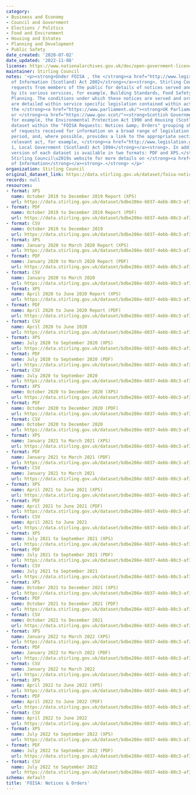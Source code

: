 ```yaml
---
category:
- Business and Economy
- Council and Government
- Elections / Politics
- Food and Environment
- Housing and Estates
- Planning and Development
- Public Safety
date_created: '2020-07-02'
date_updated: '2022-11-08'
license: https://www.nationalarchives.gov.uk/doc/open-government-licence/version/3/
maintainer: Stirling Council
notes: '<p><strong>Under FOISA , the </strong><a href="http://www.legislation.gov.uk/asp/2002/13/contents"><strong>Freedom
  of Information (Scotland) Act 2002</strong></a><strong>, Stirling Council receives
  requests from members of the public for details of notices served and orders issued
  by its various services, for example, Building Standards, Food Safety, Housing and
  Planning. The conditions under which these notices are served and orders issued
  are detailed within service specific legislation contained within acts passed by
  the </strong><a href="https://www.parliament.uk/"><strong>UK Parliament</strong></a><strong>
  or </strong><a href="https://www.gov.scot/"><strong>Scottish Government</strong></a><strong>,
  for example, the Environmental Protection Act 1990 and Housing (Scotland) Act 2014.</strong>\r\n\r\n<strong>Each
  dataset within the "FOISA Requests: Notices &amp; Orders" grouping shows the number
  of requests received for information on a broad range of legislation in a given
  period, and, where possible, provides a link to the appropriate section within the
  relevant act, for example, </strong><a href="http://www.legislation.gov.uk/ukpga/1994/39/section/1"><strong>Section
  1, Local Government (Scotland) Act 1994</strong></a><strong>. In addition, a printable
  version of each dataset is available in two formats: PDF and XPS.</strong>\r\n\r\n<strong>Visit
  Stirling Council\u2019s website for more details on </strong><a href="https://www.stirling.gov.uk/council-democracy/access-to-information/freedom-of-information/"><strong>Freedom
  of Information</strong></a><strong>.</strong> </p>'
organization: Stirling Council
original_dataset_link: https://data.stirling.gov.uk/dataset/foisa-notices-orders
records: null
resources:
- format: XPS
  name: October 2019 to December 2019 Report (XPS)
  url: https://data.stirling.gov.uk/dataset/bdbe286e-6037-4ebb-80c3-af3933631774/resource/84ba0cc6-0033-48e5-93cb-e803949c1d88/download/20210320-foisa-notices-orders-oct-2019-to-dec-2019.xps
- format: PDF
  name: October 2019 to December 2019 Report (PDF)
  url: https://data.stirling.gov.uk/dataset/bdbe286e-6037-4ebb-80c3-af3933631774/resource/7b8d72c0-7282-4fb9-9ce0-5460074fd870/download/20210320-foisa-notices-orders-oct-2019-to-dec-2019.pdf
- format: CSV
  name: October 2019 to December 2019
  url: https://data.stirling.gov.uk/dataset/bdbe286e-6037-4ebb-80c3-af3933631774/resource/20b7989c-31d6-4fb2-8995-d59e567402ee/download/20210320-foisa-notices-orders-oct-2019-to-dec-2019.csv
- format: XPS
  name: January 2020 to March 2020 Report (XPS)
  url: https://data.stirling.gov.uk/dataset/bdbe286e-6037-4ebb-80c3-af3933631774/resource/74aaa8fb-f465-47f9-abd3-71ce70532f33/download/20210321-foisa-notices-orders-jan-2020-to-mar-2020.xps
- format: PDF
  name: January 2020 to March 2020 Report (PDF)
  url: https://data.stirling.gov.uk/dataset/bdbe286e-6037-4ebb-80c3-af3933631774/resource/93b5ebcb-f9b6-4adc-9710-b875afd2543f/download/20210321-foisa-notices-orders-jan-2020-to-mar-2020.pdf
- format: CSV
  name: January 2020 to March 2020
  url: https://data.stirling.gov.uk/dataset/bdbe286e-6037-4ebb-80c3-af3933631774/resource/256d43fd-4e4f-44ca-8c32-5ef7426faa2d/download/20210321-foisa-notices-orders-jan-2020-to-mar-2020.csv
- format: XPS
  name: April 2020 to June 2020 Report (XPS)
  url: https://data.stirling.gov.uk/dataset/bdbe286e-6037-4ebb-80c3-af3933631774/resource/1dd2a1b3-cbcc-40ee-9dcf-c8539f294e88/download/20210322-foisa-notices-orders-apr-2020-to-jun-2020.xps
- format: PDF
  name: April 2020 to June 2020 Report (PDF)
  url: https://data.stirling.gov.uk/dataset/bdbe286e-6037-4ebb-80c3-af3933631774/resource/752c5cd5-857c-400a-b5c1-835c80a3c356/download/20210322-foisa-notices-orders-apr-2020-to-jun-2020.pdf
- format: CSV
  name: April 2020 to June 2020
  url: https://data.stirling.gov.uk/dataset/bdbe286e-6037-4ebb-80c3-af3933631774/resource/4a1e0b6c-9f3c-4acc-90ed-04db2658ff22/download/20210322-foisa-notices-orders-apr-2020-to-jun-2020.csv
- format: XPS
  name: July 2020 to September 2020 (XPS)
  url: https://data.stirling.gov.uk/dataset/bdbe286e-6037-4ebb-80c3-af3933631774/resource/b4ac6b5b-81d5-437d-bf2e-2516d3a73216/download/20210323-foisa-notices-orders-jul-2020-to-sep-2020.xps
- format: PDF
  name: July 2020 to September 2020 (PDF)
  url: https://data.stirling.gov.uk/dataset/bdbe286e-6037-4ebb-80c3-af3933631774/resource/b9e72a1d-1539-4067-aa94-85d9f8901df6/download/20210323-foisa-notices-orders-jul-2020-to-sep-2020.pdf
- format: CSV
  name: July 2020 to September 2020
  url: https://data.stirling.gov.uk/dataset/bdbe286e-6037-4ebb-80c3-af3933631774/resource/e26c8fe9-8ae5-417e-b679-72fdc58b970c/download/20210323-foisa-notices-orders-jul-2020-to-sep-2020.csv
- format: XPS
  name: October 2020 to December 2020 (XPS)
  url: https://data.stirling.gov.uk/dataset/bdbe286e-6037-4ebb-80c3-af3933631774/resource/36f75cb9-ddbc-4fe0-b433-f7a29d0cf0fa/download/20210324-foisa-notices-orders-oct-2020-to-dec-2020.xps
- format: PDF
  name: October 2020 to December 2020 (PDF)
  url: https://data.stirling.gov.uk/dataset/bdbe286e-6037-4ebb-80c3-af3933631774/resource/ee8a6691-73dd-4ba1-b842-49b3e5e06cea/download/20210324-foisa-notices-orders-oct-2020-to-dec-2020.pdf
- format: CSV
  name: October 2020 to December 2020
  url: https://data.stirling.gov.uk/dataset/bdbe286e-6037-4ebb-80c3-af3933631774/resource/bf4e2267-1c3a-4b31-a63a-fc0f3d13d978/download/20210324-foisa-notices-orders-oct-2020-to-dec-2020.csv
- format: XPS
  name: January 2021 to March 2021 (XPS)
  url: https://data.stirling.gov.uk/dataset/bdbe286e-6037-4ebb-80c3-af3933631774/resource/b3a87df1-30bc-43de-97a8-a160fe4e3464/download/20210903-foisa-notices-orders-jan-2021-to-mar-2021.xps
- format: PDF
  name: January 2021 to March 2021 (PDF)
  url: https://data.stirling.gov.uk/dataset/bdbe286e-6037-4ebb-80c3-af3933631774/resource/719ff597-3e05-404c-a779-76a5ea6ab1dc/download/20210903-foisa-notices-orders-jan-2021-to-mar-2021.pdf
- format: CSV
  name: January 2021 to March 2021
  url: https://data.stirling.gov.uk/dataset/bdbe286e-6037-4ebb-80c3-af3933631774/resource/6caf7981-6bf1-426c-a093-acbd37209a23/download/20210903-foisa-notices-orders-jan-2021-to-mar-2021.csv
- format: XPS
  name: April 2021 to June 2021 (XPS)
  url: https://data.stirling.gov.uk/dataset/bdbe286e-6037-4ebb-80c3-af3933631774/resource/727aaec4-ee3c-417c-aab7-dccd221531e5/download/20210903-foisa-notices-orders-apr-2021-to-jun-2021.xps
- format: PDF
  name: April 2021 to June 2021 (PDF)
  url: https://data.stirling.gov.uk/dataset/bdbe286e-6037-4ebb-80c3-af3933631774/resource/c05e411c-683c-4b8a-a561-acd5d76f0db1/download/20210903-foisa-notices-orders-apr-2021-to-jun-2021.pdf
- format: CSV
  name: April 2021 to June 2021
  url: https://data.stirling.gov.uk/dataset/bdbe286e-6037-4ebb-80c3-af3933631774/resource/383e364d-01e8-4972-ad15-0273dc935218/download/20210903-foisa-notices-orders-apr-2021-to-jun-2021.csv
- format: XPS
  name: July 2021 to September 2021 (XPS)
  url: https://data.stirling.gov.uk/dataset/bdbe286e-6037-4ebb-80c3-af3933631774/resource/10c20cfa-6b36-4fb9-993b-2f0a30468bd8/download/20211015-foisa-notices-orders-jul-2021-to-sep-2021.xps
- format: PDF
  name: July 2021 to September 2021 (PDF)
  url: https://data.stirling.gov.uk/dataset/bdbe286e-6037-4ebb-80c3-af3933631774/resource/5b2025bb-4bb0-4114-bff8-efd9f5172088/download/20211015-foisa-notices-orders-jul-2021-to-sep-2021.pdf
- format: CSV
  name: July 2021 to September 2021
  url: https://data.stirling.gov.uk/dataset/bdbe286e-6037-4ebb-80c3-af3933631774/resource/0670e418-ed66-460b-9950-92349fff1520/download/20211015-foisa-notices-orders-jul-2021-to-sep-2021.csv
- format: XPS
  name: October 2021 to December 2021 (XPS)
  url: https://data.stirling.gov.uk/dataset/bdbe286e-6037-4ebb-80c3-af3933631774/resource/51d08033-35ad-4db5-9464-66bb28add1a0/download/20220317-foisa-notices-orders-oct-2021-to-dec-2021.xps
- format: PDF
  name: October 2021 to December 2021 (PDF)
  url: https://data.stirling.gov.uk/dataset/bdbe286e-6037-4ebb-80c3-af3933631774/resource/2a2e8244-a423-485a-b622-796e2925f84c/download/20220317-foisa-notices-orders-oct-2021-to-dec-2021.pdf
- format: CSV
  name: October 2021 to December 2021
  url: https://data.stirling.gov.uk/dataset/bdbe286e-6037-4ebb-80c3-af3933631774/resource/7dbbf2f6-c8ca-46f2-82ea-86237b3f4e40/download/20220317-foisa-notices-orders-oct-2021-to-dec-2021.csv
- format: XPS
  name: January 2022 to March 2022 (XPS)
  url: https://data.stirling.gov.uk/dataset/bdbe286e-6037-4ebb-80c3-af3933631774/resource/14c60b12-cf2b-44a3-88ce-c3eab62a8fe8/download/20220429-foisa-notices-orders-jan-2022-to-mar-2022.xps
- format: PDF
  name: January 2022 to March 2022 (PDF)
  url: https://data.stirling.gov.uk/dataset/bdbe286e-6037-4ebb-80c3-af3933631774/resource/d8166e82-a070-4f70-8377-ec501f063f9b/download/20220429-foisa-notices-orders-jan-2022-to-mar-2022.pdf
- format: CSV
  name: January 2022 to March 2022
  url: https://data.stirling.gov.uk/dataset/bdbe286e-6037-4ebb-80c3-af3933631774/resource/8345c45e-7f82-43d8-826f-a23a4062a7c6/download/20220429-foisa-notices-orders-jan-2022-to-mar-2022.csv
- format: XPS
  name: April 2022 to June 2022 (XPS)
  url: https://data.stirling.gov.uk/dataset/bdbe286e-6037-4ebb-80c3-af3933631774/resource/48998363-2c9c-4dc5-94de-5c9479a04963/download/20220704-stirling-council-foisa-notices-orders-apr-2022-to-jun-2022.xps
- format: PDF
  name: April 2022 to June 2022 (PDF)
  url: https://data.stirling.gov.uk/dataset/bdbe286e-6037-4ebb-80c3-af3933631774/resource/e4a903f2-b2c2-4dcb-97f4-90bf7e275eb9/download/20220704-stirling-council-foisa-notices-orders-apr-2022-to-jun-2022.pdf
- format: CSV
  name: April 2022 to June 2022
  url: https://data.stirling.gov.uk/dataset/bdbe286e-6037-4ebb-80c3-af3933631774/resource/002b60bb-833d-4b87-8443-60c78b41c2ba/download/20220704-stirling-council-foisa-notices-orders-apr-2022-to-jun-2022.csv
- format: XPS
  name: July 2022 to September 2022 (XPS)
  url: https://data.stirling.gov.uk/dataset/bdbe286e-6037-4ebb-80c3-af3933631774/resource/23705201-6fad-4cf3-8fb1-60cca81fde25/download/20221012-stirling-council-foisa-notices-orders-jul-2022-to-sep-2022.xps
- format: PDF
  name: July 2022 to September 2022 (PDF)
  url: https://data.stirling.gov.uk/dataset/bdbe286e-6037-4ebb-80c3-af3933631774/resource/01778e15-04b2-41a6-a010-53add95d2d5d/download/20221012-stirling-council-foisa-notices-orders-jul-2022-to-sep-2022.pdf
- format: CSV
  name: July 2022 to September 2022
  url: https://data.stirling.gov.uk/dataset/bdbe286e-6037-4ebb-80c3-af3933631774/resource/450359ee-a5bf-464f-8ffa-c546dbb3605f/download/20221012-stirling-council-foisa-notices-orders-jul-2022-to-sep-2022.csv
schema: default
title: 'FOISA: Notices & Orders'
---
```

